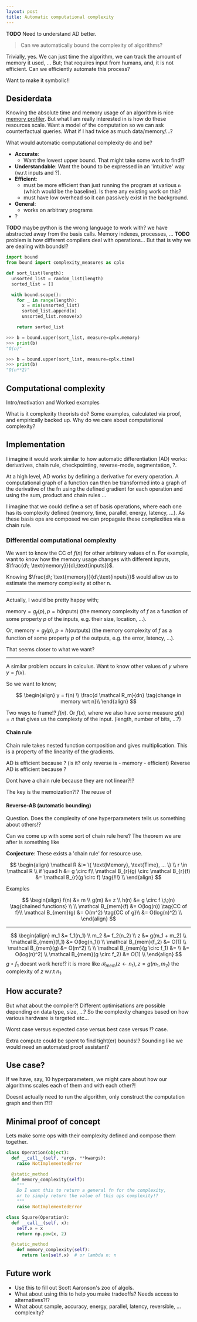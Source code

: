 ```yaml
---
layout: post
title: Automatic computational complexity
---
```


__TODO__ Need to understand AD better.

> Can we automatically bound the complexity of algorithms?

Trivially, yes. We can just time the algorithm, we can track the amount of memory it used, ... But; that requires input from humans, and, it is not efficient. Can we efficiently automate this process?

Want to make it symbolic!!

## Desiderdata

Knowing the absolute time and memory usage of an algorithm is nice [memory profiler](https://pypi.org/project/memory_profiler/). But what I am really interested in is how do these resources scale.
Want a model of the computation so we can ask counterfactual queries. What if I had twice as much data/memory/...?


What would automatic computational complexity do and be?

* __Accurate__:
  * Want the lowest upper bound. That might take some work to find!?
* __Understandable__:
  Want the bound to be expressed in an 'intuitive' way (w.r.t inputs and ?).
* __Efficient__:
  * must be more efficient than just running the program at various `n` (which would be the baseline). Is there any existing work on this?
  * must have low overhead so it can passively exist in the background.
* __General__:
  * works on arbitrary programs
* ?

__TODO__ maybe python is the wrong language to work with? we have abstracted away from the basis calls. Memory indexes, processes, ...
__TODO__ problem is how different compilers deal with operations... But that is why we are dealing with bounds!?

```python
import bound
from bound import complexity_measures as cplx

def sort_list(length):
  unsorted_list = random_list(length)
  sorted_list = []

  with bound.scope():
    for _ in range(length):
      x = min(unsorted_list)
      sorted_list.append(x)
      unsorted_list.remove(x)

    return sorted_list

>>> b = bound.upper(sort_list, measure=cplx.memory)
>>> print(b)
"O(n)"

>>> b = bound.upper(sort_list, measure=cplx.time)
>>> print(b)
"O(n**2)"
```

## Computational complexity

Intro/motivation and Worked examples

What is it complexity theorists do?
Some examples, calculated via proof, and empirically backed up.
Why do we care about computational complexity?

## Implementation

I imagine it would work similar to how automatic differentiation (AD) works: derivatives, chain rule, checkpointing, reverse-mode, segmentation, ?.

At a high level, AD works by defining a derivative for every operation. A computational graph of a function can then be transformed into a graph of the derivative of the fn using the defined gradient for each operation and using the sum, product and chain rules ...

I imagine that we could define a set of basis operations, where each one has its complexity defined (memory, time, parallel, energy, latency, ...). As these basis ops are composed we can propagate these complexities via a chain rule.

### Differential computational complexity

We want to know the CC of $f(n)$ for other arbitrary values of $n$.
For example, want to know how the memory usage changes with different inputs, $\frac{d\; \text{memory}}{d\;\text{inputs}}$.

Knowing $\frac{d\; \text{memory}}{d\;\text{inputs}}$ would allow us to estimate the memory complexity at other n.

***
Actually, I would be pretty happy with;

$\text{memory} = g_f(p), p = h(\text{inputs})$ (the memory complexity of $f$ as a function of some property $p$ of the inputs, e.g. their size, location, ...).

Or, $\text{memory} = g_f(p), p = h(\text{outputs})$ (the memory complexity of $f$ as a function of some property $p$ of the outputs, e.g. the error, latency, ...).

That seems closer to what we want?
***

A similar problem occurs in calculus. Want to know other values of $y$ where $y = f(x)$.

So we want to know;

$$
\begin{align}
y = f(n) \\
\frac{d \mathcal R_m}{dn} \tag{change in memory wrt n}\\
\end{align}
$$

Two ways to frame!? $f(n)$. Or $f(x)$, where we also have some measure $g(x) = n$ that gives us the complexty of the input. (length, number of bits, ...?)

#### Chain rule

Chain rule takes nested function composition and gives multiplication. This is a property of the linearity of the gradients.

<side>
AD is efficient because ? (is it? only reverse is - memory - efficient)
Reverse AD is efficient because ?
</side>

Dont have a chain rule because they are not linear?!?

The key is the memoization?!? The reuse of

#### Reverse-AB (automatic bounding)

Question. Does the complexity of one hyperparameters tells us something about others!?

Can we come up with some sort of chain rule here?
The theorem we are after is something like

__Conjecture__: These exists a 'chain rule' for resource use.

$$
\begin{align}
\mathcal R &:= \{ \text{Memory}, \text{Time}, ... \} \\
r \in \mathcal R \\
if \quad h &= g \circ f\\
\mathcal B_{r}(g) \circ \mathcal B_{r}(f) &= \mathcal B_{r}(g \circ f) \tag{!!!} \\
\end{align}
$$



Examples

$$
\begin{align}
f(n) &= m \\
g(m) &= z \\
h(n) &= g \circ f \;\;(n) \tag{chained functions} \\
\\
\mathcal B_{mem}(f) &= O(log(n)) \tag{CC of f}\\
\mathcal B_{mem}(g) &= O(m^2) \tag{CC of g}\\
&= O(log(n)^2) \\
\end{align}
$$
***
$$
\begin{align}
m_1 &= f_1(n_1) \\
m_2 &= f_2(n_2) \\
z &= g(m_1 + m_2) \\
\mathcal B_{mem}(f_1) &= O(log(n_1)) \\
\mathcal B_{mem}(f_2) &= O(1) \\
\mathcal B_{mem}(g) &= O(m^2) \\
\\
\mathcal B_{mem}(g \circ f_1) &= \\
&= O(log(n)^2) \\
\mathcal B_{mem}(g \circ f_2) &= O(1) \\
\end{align}
$$
$g \circ f_1$ doesnt work here!? it is more like $\mathcal B_{mem}(z \leftarrow n_1), z = g(m_1, m_2)$ the complexity of $z$ w.r.t $n_1$.

## How accurate?

But what about the compiler?! Different optimisations are possible depending on data type, size, ...? So the complexity changes based on how various hardware is targeted etc...

Worst case versus expected case versus best case versus !? case.

Extra compute could be spent to find tight(er) bounds!? Sounding like we would need an automated proof assistant?

## Use case?

If we have, say, 10 hyperparameters, we might care about how our algorithms scales each of them and with each other?!

Doesnt actually need to run the algorithm, only construct the computation graph and then !?!?

## Minimal proof of concept

Lets make some ops with their complexity defined and compose them together.

```python
class Operation(object):
  def __call__(self, *args, **kwargs):
    raise NotImplementedError

  @static_method
  def memory_complexity(self):
    """
    Do I want this to return a general fn for the complexity,
    or to simply return the value of this ops complexity!?
    """
    raise NotImplementedError

class Square(Operation):
  def __call__(self, x):
    self.x = x
    return np.pow(x, 2)

  @static_method
    def memory_complexity(self):
      return len(self.x)  # or lambda n: n
```

## Future work

* Use this to fill out Scott Aaronson's zoo of algols.
* What about using this to help you make tradeoffs? Needs access to alternatives?!?
* What about sample, accuracy, energy, parallel, latency, reversible, ... complexity?
